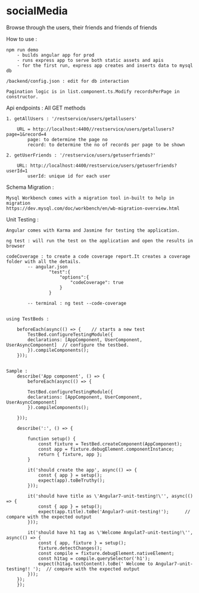 # socialMedia
Browse through the users, their friends and friends of friends


How to use :

    npm run demo 
        - builds angular app for prod
        - runs express app to serve both static assets and apis
        - for the first run, express app creates and inserts data to mysql db
    
    /backend/config.json : edit for db interaction
    
    Pagination logic is in list.component.ts.Modify recordsPerPage in constructor.


Api endpoints : All GET methods

    1. getAllUsers : '/restservice/users/getallusers'

        URL = http://localhost:4400//restservice/users/getallusers?page=1&record=4
            page: to determine the page no
            record: to determine the no of records per page to be shown

    2. getUserFriends : '/restservice/users/getuserfriends?'
        
        URL: http://localhost:4400/restservice/users/getuserfriends?userId=1
            userId: unique id for each user


Schema Migration :

    Mysql Workbench comes with a migration tool in-built to help in migration
    https://dev.mysql.com/doc/workbench/en/wb-migration-overview.html


Unit Testing :

    Angular comes with Karma and Jasmine for testing the application.

    ng test : will run the test on the application and open the results in browser
    
    codeCoverage : to create a code coverage report.It creates a coverage folder with all the details.
            -- angular.json 
                    "test":{ 
                        "options":{   
                            "codeCoverage": true 
                        }
                    }
            
            -- terminal : ng test --code-coverage


    using TestBeds : 

        beforeEach(async(() => {    // starts a new test
            TestBed.configureTestingModule({
            declarations: [AppComponent, UserComponent, UserAsyncComponent]  // configure the testbed.
            }).compileComponents();
        }));


    Sample :
        describe('App component', () => {
            beforeEach(async(() => {

            TestBed.configureTestingModule({
            declarations: [AppComponent, UserComponent, UserAsyncComponent]
            }).compileComponents();

        }));

        describe(':', () => {

            function setup() {
                const fixture = TestBed.createComponent(AppComponent);
                const app = fixture.debugElement.componentInstance;
                return { fixture, app };
            }

            it('should create the app', async(() => {
                const { app } = setup();
                expect(app).toBeTruthy();
            }));

            it('should have title as \'Angular7-unit-testing!\'', async(() => {
                const { app } = setup();
                expect(app.title).toBe('Angular7-unit-testing!');      // compare with the expected output
            }));

            it('should have h1 tag as \'Welcome Angulat7-unit-testing!\'', async(() => {
                const { app, fixture } = setup();
                fixture.detectChanges();
                const compile = fixture.debugElement.nativeElement;
                const h1tag = compile.querySelector('h1');
                expect(h1tag.textContent).toBe(' Welcome to Angular7-unit-testing!! ');  // compare with the expected output
            }));
        });
        });